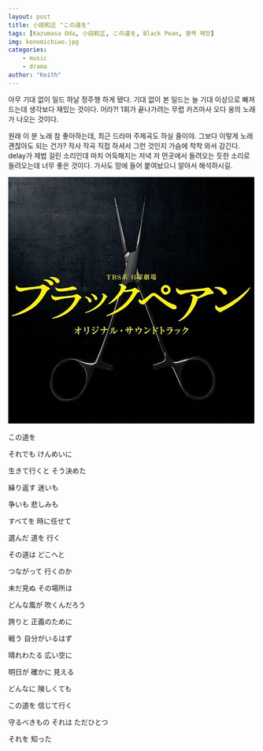 ```yaml
---
layout: post
title: 小田和正 "この道を"
tags: [Kazumasa Oda, 小田和正, この道を, Black Pean, 블랙 페앙]
img: konomichiwo.jpg
categories:
    - music
    - drama
author: "Keith"
---
```


아무 기대 없이 일드 하날 정주행 하게 됐다. 기대 없이 본 일드는 늘 기대 이상으로 빠져드는데 생각보다 재밌는 것이다. 어라?! 1회가 끝나가려는 무렵 카즈마사 오다 옹의 노래가 나오는 것이다. 

원래 이 분 노래 참 좋아하는데, 최근 드라마 주제곡도 하실 줄이야. 그보다 이렇게 노래 괜찮아도 되는 건가? 작사 작곡 직접 하셔서 그런 것인지 가슴에 착착 와서 감긴다. delay가 제법 걸린 소리인데 마치 어둑해지는 저녁 저 먼곳에서 들려오는 듯한 소리로 들려오는데 너무 좋은 것이다. 가사도 맘에 들어 붙여놨으니 알아서 해석하시길. 

[![小田和正 - この道を](/assets/images/black_pean.jpg)](https://youtu.be/bqvyKkzfuvM)

この道を

それでも けんめいに

生きて行くと そう決めた

繰り返す 迷いも

争いも 悲しみも

すべてを 時に任せて

選んだ 道を 行く

その道は どこへと

つながって 行くのか

未だ見ぬ その場所は

どんな風が 吹くんだろう

誇りと 正義のために

戦う 自分がいるはず

晴れわたる 広い空に

明日が 確かに 見える

どんなに 険しくても

この道を 信じて行く

守るべきもの それは ただひとつ

それを 知った